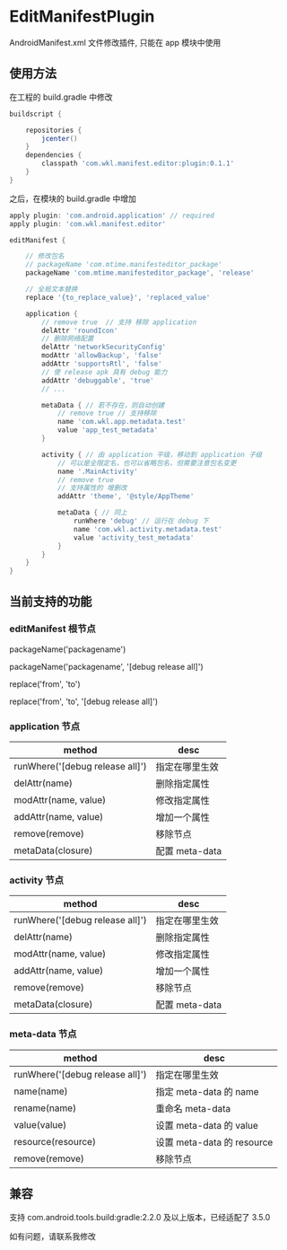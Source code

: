 # EditManifestPlugin

AndroidManifest.xml 文件修改插件, 只能在 app 模块中使用

## 使用方法

在工程的 build.gradle 中修改

```groovy
buildscript {

    repositories {
        jcenter()
    }
    dependencies {
        classpath 'com.wkl.manifest.editor:plugin:0.1.1'
    }
}
```
之后，在模块的 build.gradle 中增加

```groovy
apply plugin: 'com.android.application' // required
apply plugin: 'com.wkl.manifest.editor'

editManifest {

    // 修改包名
    // packageName 'com.mtime.manifesteditor_package'
    packageName 'com.mtime.manifesteditor_package', 'release'

    // 全局文本替换
    replace '{to_replace_value}', 'replaced_value'

    application {
        // remove true  // 支持 移除 application
        delAttr 'roundIcon'
        // 删除网络配置
        delAttr 'networkSecurityConfig'
        modAttr 'allowBackup', 'false'
        addAttr 'supportsRtl', 'false'
        // 使 release apk 具有 debug 能力
        addAttr 'debuggable', 'true'
        // ...

        metaData { // 若不存在，则自动创建
            // remove true // 支持移除
            name 'com.wkl.app.metadata.test'
            value 'app_test_metadata'
        }

        activity { // 由 application 平级，移动到 application 子级
            // 可以是全限定名，也可以省略包名，但需要注意包名变更
            name '.MainActivity'
            // remove true
            // 支持属性的 增删改
            addAttr 'theme', '@style/AppTheme'

            metaData { // 同上
                runWhere 'debug' // 运行在 debug 下
                name 'com.wkl.activity.metadata.test'
                value 'activity_test_metadata'
            }
        }
    }
}
```
## 当前支持的功能

### editManifest 根节点

packageName('packagename')

packageName('packagename', '[debug release all]')

replace('from', 'to')

replace('from', 'to', '[debug release all]')

### application 节点

method | desc
-----|-----
runWhere('[debug release all]')|指定在哪里生效
delAttr(name)|删除指定属性
modAttr(name, value)|修改指定属性
addAttr(name, value)|增加一个属性
remove(remove)|移除节点
metaData(closure)|配置 meta-data
### activity 节点

method | desc
-----|-----
runWhere('[debug release all]')|指定在哪里生效
delAttr(name)|删除指定属性
modAttr(name, value)|修改指定属性
addAttr(name, value)|增加一个属性
remove(remove)|移除节点
metaData(closure)|配置 meta-data
### meta-data 节点
method | desc
-----|-----
runWhere('[debug release all]')|指定在哪里生效
name(name)|指定 meta-data 的 name
rename(name)|重命名 meta-data
value(value)|设置 meta-data 的 value
resource(resource)|设置 meta-data 的 resource
remove(remove)|移除节点

## 兼容
支持 com.android.tools.build:gradle:2.2.0 及以上版本，已经适配了 3.5.0

如有问题，请联系我修改
